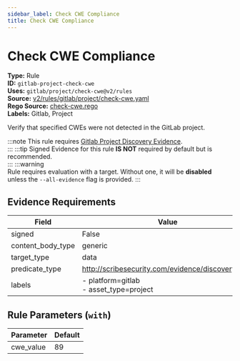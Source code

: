 ```yaml
---
sidebar_label: Check CWE Compliance
title: Check CWE Compliance
---  
```

# Check CWE Compliance  
**Type:** Rule  
**ID:** `gitlab-project-check-cwe`  
**Uses:** `gitlab/project/check-cwe@v2/rules`  
**Source:** [v2/rules/gitlab/project/check-cwe.yaml](https://github.com/scribe-public/sample-policies/blob/main/v2/rules/gitlab/project/check-cwe.yaml)  
**Rego Source:** [check-cwe.rego](https://github.com/scribe-public/sample-policies/blob/main/v2/rules/gitlab/project/check-cwe.rego)  
**Labels:** Gitlab, Project  

Verify that specified CWEs were not detected in the GitLab project.

:::note 
This rule requires [Gitlab Project Discovery Evidence](https://scribe-security.netlify.app/docs/platforms/discover#gitlab-discovery).  
::: 
:::tip 
Signed Evidence for this rule **IS NOT** required by default but is recommended.  
::: 
:::warning  
Rule requires evaluation with a target. Without one, it will be **disabled** unless the `--all-evidence` flag is provided.
::: 

## Evidence Requirements  
| Field | Value |
|-------|-------|
| signed | False |
| content_body_type | generic |
| target_type | data |
| predicate_type | http://scribesecurity.com/evidence/discovery/v0.1 |
| labels | - platform=gitlab<br/>- asset_type=project |

## Rule Parameters (`with`)  
| Parameter | Default |
|-----------|---------|
| cwe_value | 89 |

